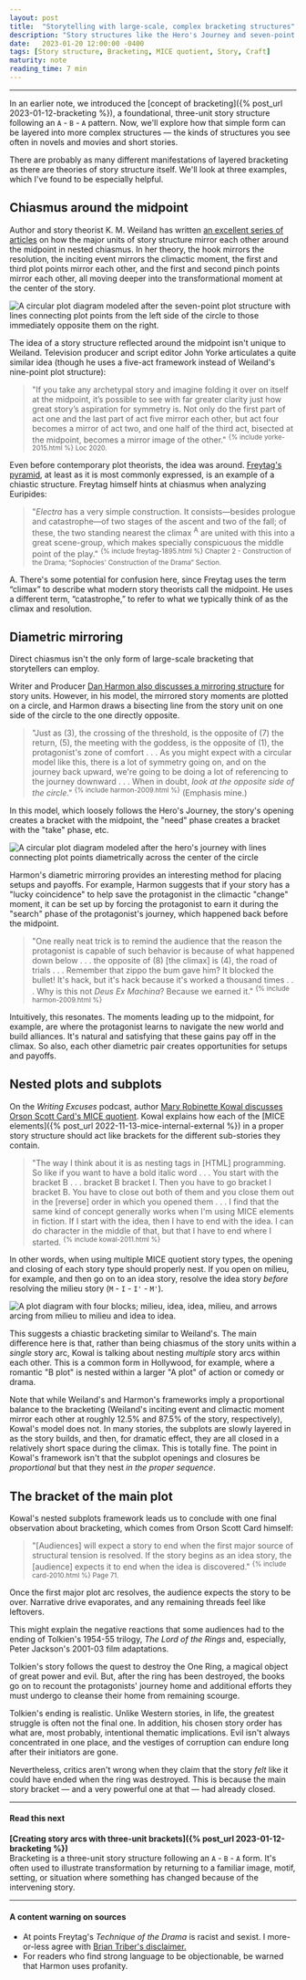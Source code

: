 ```yaml
---
layout: post
title:  "Storytelling with large-scale, complex bracketing structures"
description: "Story structures like the Hero's Journey and seven-point plot structure can use bracketing to enhance their emotional and thematic resonance."
date:   2023-01-20 12:00:00 -0400
tags: [Story structure, Bracketing, MICE quotient, Story, Craft]
maturity: note
reading_time: 7 min
---
```


---

In an earlier note, we introduced the [concept of bracketing]({% post_url 2023-01-12-bracketing %}), a foundational, three-unit story structure following an `A` - `B` - `A` pattern. Now, we'll explore how that simple form can be layered into more complex structures &mdash; the kinds of structures you see often in novels and movies and short stories.

There are probably as many different manifestations of layered bracketing as there are theories of story structure itself. We'll look at three examples, which I've found to be especially helpful.

## Chiasmus around the midpoint

Author and story theorist K. M. Weiland has written [an excellent series of articles](https://www.helpingwritersbecomeauthors.com/the-power-of-chiastic-story-structure-especially-in-series/) on how the major units of story structure mirror each other around the midpoint in nested chiasmus. In her theory, the hook mirrors the resolution, the inciting event mirrors the climactic moment, the first and third plot points mirror each other, and the first and second pinch points mirror each other, all moving deeper into the transformational moment at the center of the story.

<img src="/assets/img/bracketing2-0-weiland.png" alt="A circular plot diagram modeled after the seven-point plot structure with lines connecting plot points from the left side of the circle to those immediately opposite them on the right." />

The idea of a story structure reflected around the midpoint isn't unique to Weiland. Television producer and script editor John Yorke articulates a quite similar idea (though he uses a five-act framework instead of Weiland's nine-point plot structure):

> "If you take any archetypal story and imagine folding it over on itself at the midpoint, it’s possible to see with far greater clarity just how great story’s aspiration for symmetry is. Not only do the first part of act one and the last part of act five mirror each other, but act four becomes a mirror of act two, and one half of the third act, bisected at the midpoint, becomes a mirror image of the other." <sup>{% include yorke-2015.html %} Loc 2020.</sup>

Even before contemporary plot theorists, the idea was around. [Freytag's pyramid](https://en.wikipedia.org/wiki/Dramatic_structure#Freytag's_pyramid), at least as it is most commonly expressed, is an example of a chiastic structure. Freytag himself hints at chiasmus when analyzing Euripides:

> "_Electra_ has a very simple construction. It consists&mdash;besides prologue and catastrophe&mdash;of two stages of the ascent and two of the fall; of these, the two standing nearest the climax <sup class="aside">A</sup> are united with this into a great scene-group, which makes specially conspicuous the middle point of the play." <sup>{% include freytag-1895.html %} Chapter 2 - Construction of the Drama; &ldquo;Sophocles' Construction of the Drama&rdquo; Section.</sup>

<aside>
A. There's some potential for confusion here, since Freytag uses the term &ldquo;climax&rdquo; to describe what modern story theorists call the midpoint. He uses a different term, &ldquo;catastrophe,&rdquo; to refer to what we typically think of as the climax and resolution.
</aside>

## Diametric mirroring

Direct chiasmus isn't the only form of large-scale bracketing that storytellers can employ.

Writer and Producer [Dan Harmon also discusses a mirroring structure](https://channel101.fandom.com/wiki/Story_Structure_104:_The_Juicy_Details) for story units. However, in his model, the mirrored story moments are plotted on a circle, and Harmon draws a bisecting line from the story unit on one side of the circle to the one directly opposite. 

> "Just as (3), the crossing of the threshold, is the opposite of (7) the return, (5), the meeting with the goddess, is the opposite of (1), the protagonist's zone of comfort . . . As you might expect with a circular model like this, there is a lot of symmetry going on, and on the journey back upward, we're going to be doing a lot of referencing to the journey downward . . . When in doubt, _look at the opposite side of the circle_." <sup>{% include harmon-2009.html %}</sup> (Emphasis mine.)

In this model, which loosely follows the Hero's Journey, the story's opening creates a bracket with the midpoint, the "need" phase creates a bracket with the "take" phase, etc.

<img src="/assets/img/bracketing2-1-harmon.png" alt="A circular plot diagram modeled after the hero's journey with lines connecting plot points diametrically across the center of the circle" />

Harmon's diametric mirroring provides an interesting method for placing setups and payoffs. For example, Harmon suggests that if your story has a "lucky coincidence" to help save the protagonist in the climactic "change" moment, it can be set up by forcing the protagonist to earn it during the "search" phase of the protagonist's journey, which happened back before the midpoint.

> "One really neat trick is to remind the audience that the reason the protagonist is capable of such behavior is because of what happened down below . . . the opposite of (8) [the climax] is (4), the road of trials . . . Remember that zippo the bum gave him? It blocked the bullet! It's hack, but it's hack because it's worked a thousand times . . . Why is this not _Deus Ex Machina_? Because we earned it." <sup>{% include harmon-2009.html %}</sup>

Intuitively, this resonates. The moments leading up to the midpoint, for example, are where the protagonist learns to navigate the new world and build alliances. It's natural and satisfying that these gains pay off in the climax. So also, each other diametric pair creates opportunities for setups and payoffs.

## Nested plots and subplots

On the _Writing Excuses_ podcast, author [Mary Robinette Kowal discusses Orson Scott Card's MICE quotient](). Kowal explains how each of the [MICE elements]({% post_url 2022-11-13-mice-internal-external %}) in a proper story structure should act like brackets for the different sub-stories they contain. 

> "The way I think about it is as nesting tags in [HTML] programming. So like if you want to have a bold italic word . . . You start with the bracket B . . . bracket B bracket I. Then you have to go bracket I bracket B. You have to close out both of them and you close them out in the [reverse] order in which you opened them . . . I find that the same kind of concept generally works when I'm using MICE elements in fiction. If I start with the idea, then I have to end with the idea. I can do character in the middle of that, but that I have to end where I started. <sup>{% include kowal-2011.html %}</sup>

In other words, when using multiple MICE quotient story types, the opening and closing of each story type should properly nest. If you open on milieu, for example, and then go on to an idea story, resolve the idea story _before_ resolving the milieu story (`M` - `I` - `I'` - `M'`).

<img src="/assets/img/bracketing2-2-kowal.png" alt="A plot diagram with four blocks; milieu, idea, idea, milieu, and arrows arcing from milieu to milieu and idea to idea." />

This suggests a chiastic bracketing similar to Weiland's. The main difference here is that, rather than being chiasmus of the story units within a _single_ story arc, Kowal is talking about nesting _multiple_ story arcs within each other. This is a common form in Hollywood, for example, where a romantic "B plot" is nested within a larger "A plot" of action or comedy or drama.

Note that while Weiland's and Harmon's frameworks imply a proportional balance to the bracketing (Weiland's inciting event and climactic moment mirror each other at roughly 12.5% and 87.5% of the story, respectively), Kowal's model does not. In many stories, the subplots are slowly layered in as the story builds, and then, for dramatic effect, they are all closed in a relatively short space during the climax. This is totally fine. The point in Kowal's framework isn't that the subplot openings and closures be _proportional_ but that they nest _in the proper sequence_.

## The bracket of the main plot

Kowal's nested subplots framework leads us to conclude with one final observation about bracketing, which comes from Orson Scott Card himself:

> "[Audiences] will expect a story to end when the first major source of structural tension is resolved. If the story begins as an idea story, the [audience] expects it to end when the idea is discovered." <sup>{% include card-2010.html %} Page 71.</sup>

Once the first major plot arc resolves, the audience expects the story to be over. Narrative drive evaporates, and any remaining threads feel like leftovers.

This might explain the negative reactions that some audiences had to the ending of Tolkien's 1954-55 trilogy, _The Lord of the Rings_ and, especially, Peter Jackson's 2001-03 film adaptations. 

Tolkien's story follows the quest to destroy the One Ring, a magical object of great power and evil. But, after the ring has been destroyed, the books go on to recount the protagonists' journey home and additional efforts they must undergo to cleanse their home from remaining scourge.

Tolkien's ending is realistic. Unlike Western stories, in life, the greatest struggle is often not the final one. In addition, his chosen story order has what are, most probably, intentional thematic implications. Evil isn't always concentrated in one place, and the vestiges of corruption can endure long after their initiators are gone.

Nevertheless, critics aren't wrong when they claim that the story _felt_ like it could have ended when the ring was destroyed. This is because the main story bracket &mdash; and a very powerful one at that &mdash; had already closed.

---

#### Read this next

**[Creating story arcs with three-unit brackets]({% post_url 2023-01-12-bracketing %})**    
Bracketing is a three-unit story structure following an `A` - `B` - `A` form. It's often used to illustrate transformation by returning to a familiar image, motif, setting, or situation where something has changed because of the intervening story.

---

#### A content warning on sources

- At points Freytag's _Technique of the Drama_ is racist and sexist. I more-or-less agree with <a href="https://www.briantriber.com/WritingSamples/Freytag_Drama/Freytag_TOC.html">Brian Triber's disclaimer.</a>
- For readers who find strong language to be objectionable, be warned that Harmon uses profanity.

